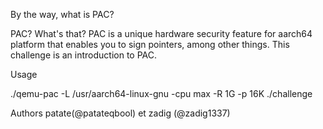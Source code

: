 By the way, what is PAC?

PAC? What's that? PAC is a unique hardware security feature for aarch64 platform that enables you to sign pointers, among other things. This challenge is an introduction to PAC.

Usage

./qemu-pac -L /usr/aarch64-linux-gnu -cpu max -R 1G -p 16K ./challenge

Authors patate(@patateqbool) et zadig (@zadig1337)
